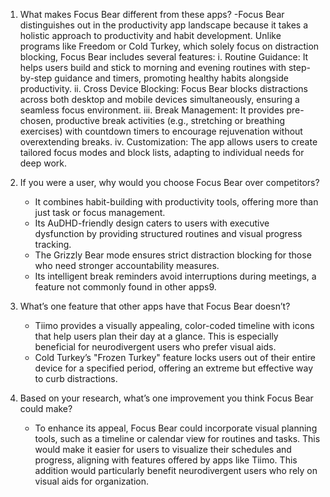 1. What makes Focus Bear different from these apps?
  -Focus Bear distinguishes out in the productivity app landscape because it takes a holistic approach to productivity and habit development.  Unlike programs like Freedom or Cold Turkey, which solely focus on distraction blocking, Focus Bear includes several features:
   i. Routine Guidance: It helps users build and stick to morning and evening routines with step-by-step guidance and timers, promoting healthy habits alongside productivity.
   ii. Cross Device Blocking: Focus Bear blocks distractions across both desktop and mobile devices simultaneously, ensuring a seamless focus environment.
   iii. Break Management: It provides pre-chosen, productive break activities (e.g., stretching or breathing exercises) with countdown timers to encourage rejuvenation without overextending breaks.
   iv. Customization: The app allows users to create tailored focus modes and block lists, adapting to individual needs for deep work.

2. If you were a user, why would you choose Focus Bear over competitors?
   - It combines habit-building with productivity tools, offering more than just task or focus management.
   - Its AuDHD-friendly design caters to users with executive dysfunction by providing structured routines and visual progress tracking.
   - The Grizzly Bear mode ensures strict distraction blocking for those who need stronger accountability measures.
   - Its intelligent break reminders avoid interruptions during meetings, a feature not commonly found in other apps9.

3. What’s one feature that other apps have that Focus Bear doesn’t?
   - Tiimo provides a visually appealing, color-coded timeline with icons that help users plan their day at a glance. This is especially beneficial for neurodivergent users who prefer visual aids.
   - Cold Turkey’s "Frozen Turkey" feature locks users out of their entire device for a specified period, offering an extreme but effective way to curb distractions.
  
4. Based on your research, what’s one improvement you think Focus Bear could make?
   - To enhance its appeal, Focus Bear could incorporate visual planning tools, such as a timeline or calendar view for routines and tasks. This would make it easier for users to visualize their schedules and progress, aligning with features offered by apps like Tiimo. This addition would particularly benefit neurodivergent users who rely on visual aids for organization.

